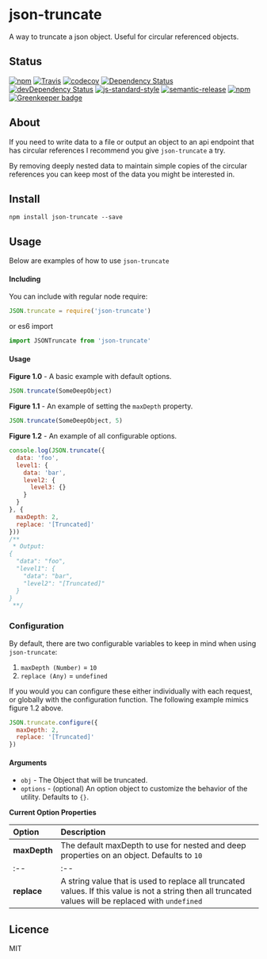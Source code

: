 # json-truncate

A way to truncate a json object. Useful for circular referenced objects.

## Status

[![npm](https://img.shields.io/npm/v/json-truncate.svg?maxAge=0&style=flat)](https://www.npmjs.com/package/json-truncate)
[![Travis](https://travis-ci.org/mrsteele/json-truncate.svg?branch=master)](https://travis-ci.org/mrsteele/json-truncate)
[![codecov](https://codecov.io/gh/mrsteele/json-truncate/branch/master/graph/badge.svg)](https://codecov.io/gh/mrsteele/json-truncate)
[![Dependency Status](https://david-dm.org/mrsteele/json-truncate.svg)](#)
[![devDependency Status](https://david-dm.org/mrsteele/json-truncate/dev-status.svg)](https://david-dm.org/mrsteele/json-truncate#info=devDependencies)
[![js-standard-style](https://img.shields.io/badge/code%20style-standard-brightgreen.svg)](http://standardjs.com/)
[![semantic-release](https://img.shields.io/badge/%20%20%F0%9F%93%A6%F0%9F%9A%80-semantic--release-e10079.svg)](https://github.com/semantic-release/semantic-release)
[![npm](https://img.shields.io/npm/l/json-truncate.svg?maxAge=0&style=flat)](https://raw.githubusercontent.com/mrsteele/json-truncate/master/LICENSE)
[![Greenkeeper badge](https://badges.greenkeeper.io/mrsteele/json-truncate.svg)](https://greenkeeper.io/)

## About

If you need to write data to a file or output an object to an api endpoint that has circular references I recommend you give `json-truncate` a try.

By removing deeply nested data to maintain simple copies of the circular references you can keep most of the data you might be interested in.

## Install

```
npm install json-truncate --save
```

## Usage

Below are examples of how to use `json-truncate`

#### Including

You can include with regular node require:

```javascript
JSON.truncate = require('json-truncate')
```

or es6 import

```javascript
import JSONTruncate from 'json-truncate'
```

#### Usage

**Figure 1.0** - A basic example with default options.

```javascript
JSON.truncate(SomeDeepObject)
```

**Figure 1.1** - An example of setting the `maxDepth` property.

```javascript
JSON.truncate(SomeDeepObject, 5)
```

**Figure 1.2** - An example of all configurable options.

```javascript
console.log(JSON.truncate({
  data: 'foo',
  level1: {
    data: 'bar',
    level2: {
      level3: {}
    }
  }
}, {
  maxDepth: 2,
  replace: '[Truncated]'
}))
/**
 * Output:
{
  "data": "foo",
  "level1": {
    "data": "bar",
    "level2": "[Truncated]"
  }
}
 **/
```

### Configuration

By default, there are two configurable variables to keep in mind when using `json-truncate`:

1. `maxDepth (Number)` = `10`
2. `replace (Any)` = `undefined`

If you would you can configure these either individually with each request, or globally with the configuration function. The following example mimics figure 1.2 above.

```javascript
JSON.truncate.configure({
  maxDepth: 2,
  replace: '[Truncated]'
})
```

#### Arguments

* `obj` - The Object that will be truncated.
* `options` - (optional) An option object to customize the behavior of the utility. Defaults to `{}`.

**Current Option Properties**

|Option|Description|
|:--|:--|
|**maxDepth**|The default maxDepth to use for nested and deep properties on an object. Defaults to `10`|
|:--|:--|
|**replace**|A string value that is used to replace all truncated values. If this value is not a string then all truncated values will be replaced with `undefined`|


## Licence

MIT

